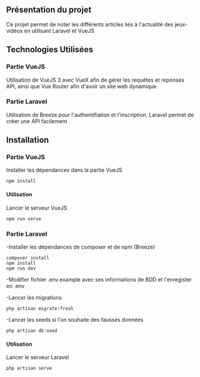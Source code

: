 ## Présentation du projet

Ce projet permet de noter les différents articles liés à l'actualité des jeux-vidéos en utilisant Laravel et VueJS

## Technologies Utilisées

### Partie VueJS

Utilisation de VueJS 3 avec VueX afin de gérer les requêtes et reponses API, ainsi que Vue Router afin d'avoir un site web dynamique

### Partie Laravel

Utilisation de Breeze pour l'authentifiation et l'inscription, Laravel permet de créer une API facilement

## Installation

### Partie VueJS 

Installer les dépendances dans la partie VueJS

`npm install`

#### Utilisation

Lancer le serveur VueJS

`npm run serve`

### Partie Laravel

-Installer les dépendances de composer et de npm (Breeze)

```
composer install
npm install
npm run dev
```

-Modifier fichier .env.example avec ses informations de BDD et l'enregister en .env

-Lancer les migrations

`php artisan migrate:fresh`

-Lancer les seeds si l'on souhaite des fausses données

`php artisan db:seed`

#### Utilisation

Lancer le serveur Laravel

`php artisan serve`